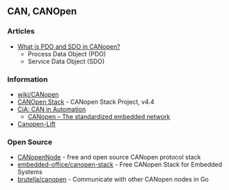 ## CAN, CANOpen



### Articles
- [What is PDO and SDO in CANopen?](https://devicebase.net/en/can-in-automation-canopen/questions/what-is-pdo-and-sdo-in-canopen/5hc)
	- Process Data Object (PDO)
	- Service Data Object (SDO)


### Information
- [wiki/CANopen](https://en.wikipedia.org/wiki/CANopen)
- [CANOpen Stack](https://canopen-stack.org/) - CANopen Stack Project, v4.4
- [CiA: CAN in Automation](https://www.can-cia.org)
	- [CANopen – The standardized embedded network](https://www.can-cia.org/canopen/)
- [Canopen-Lift](https://en.canopen-lift.org/wiki/Main_Page)


### Open Source
- [CANopenNode](https://github.com/CANopenNode) - free and open source CANopen protocol stack
- [embedded-office/canopen-stack](https://github.com/embedded-office/canopen-stack) - Free CANopen Stack for Embedded Systems
- [brutella/canopen](https://github.com/brutella/canopen) - Communicate with other CANopen nodes in Go
